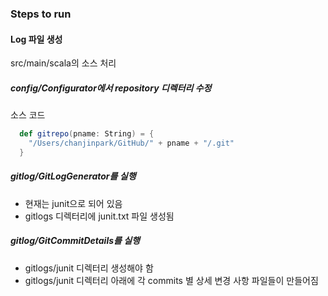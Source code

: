 ### Steps to run

#### Log 파일 생성
src/main/scala의 소스 처리

##### config/Configurator에서 repository 디렉터리 수정
소스 코드

```scala
  def gitrepo(pname: String) = {
    "/Users/chanjinpark/GitHub/" + pname + "/.git"
  }
```

##### gitlog/GitLogGenerator를 실행
* 현재는 junit으로 되어 있음
* gitlogs 디렉터리에 junit.txt 파일 생성됨

##### gitlog/GitCommitDetails를 실행
* gitlogs/junit 디렉터리 생성해야 함
* gitlogs/junit 디렉터리 아래에 각 commits 별 상세 변경 사항 파일들이 만들어짐 

